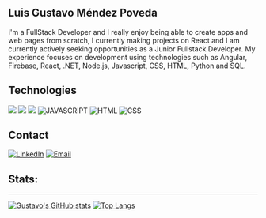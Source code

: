 Luis Gustavo Méndez Poveda
-------------
I'm a FullStack Developer and I really enjoy being able to create apps and web pages from scratch, I currently making projects on React and I am currently actively seeking opportunities as a Junior Fullstack Developer. My experience focuses on development using technologies such as Angular, Firebase, React, .NET, Node.js, Javascript, CSS, HTML, Python and SQL.


## Technologies

![](https://img.shields.io/badge/Java-ED8B00?style=for-the-badge&logo=java&logoColor=white&labelColor=101010)
![](https://img.shields.io/badge/Python-3776AB?style=for-the-badge&logo=python&logoColor=white&labelColor=101010)
![](https://img.shields.io/badge/TypeScript-007ACC?style=for-the-badge&logo=typescript&logoColor=white&labelColor=101010)
![JAVASCRIPT](https://img.shields.io/badge/_-JS-F1E05A.svg?style=for-the-badge)
![HTML](https://img.shields.io/badge/_-HTML-E34C26.svg?style=for-the-badge)
![CSS](https://img.shields.io/badge/_-CSS-563D7C.svg?style=for-the-badge)



## Contact

[![LinkedIn](https://img.shields.io/badge/LinkedIn-Gustavo_Mendez-0077B5?style=for-the-badge&logo=linkedin&logoColor=white&labelColor=101010)](https://www.linkedin.com/in/mendez-p-gus/)
[![Email](https://img.shields.io/badge/mendez.p.gus@gmail.com-my_personal_email_-D14836?style=for-the-badge&logo=outlook&logoColor=white&labelColor=101010)](mailto:mendez.p.gus@gmail.com)


## Stats:
-------------
[![Gustavo's GitHub stats](https://github-readme-stats.vercel.app/api?username=GustavoMP99&show_icons=true&theme=radical)](https://github.com/anuraghazra/github-readme-stats)
[![Top Langs](https://github-readme-stats.vercel.app/api/top-langs/?username=GustavoMP99&show_icons=true&theme=radical&langs_count=6&layout=compact)](https://github.com/GustavoMP99/github-readme-stats)
